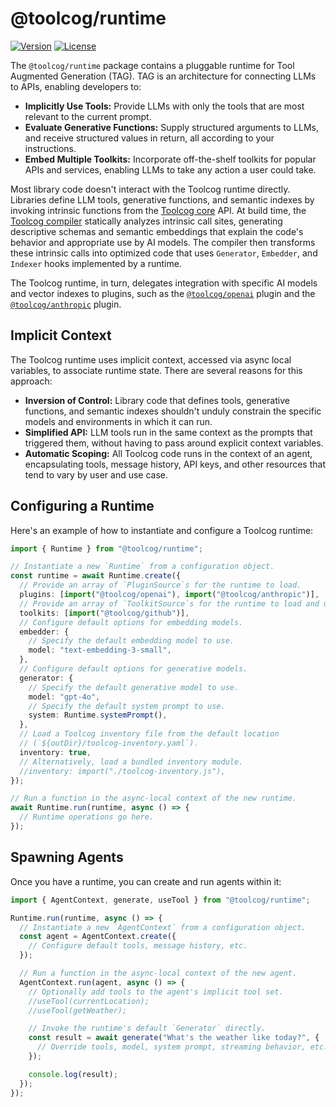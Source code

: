 # @toolcog/runtime

[![Version](https://img.shields.io/npm/v/@toolcog/runtime)](https://www.npmjs.com/package/@toolcog/runtime)
[![License](https://img.shields.io/github/license/toolcog/toolcog)](LICENSE)

The `@toolcog/runtime` package contains a pluggable runtime for Tool Augmented
Generation (TAG). TAG is an architecture for connecting LLMs to APIs,
enabling developers to:

- **Implicitly Use Tools:** Provide LLMs with only the tools that are most
  relevant to the current prompt.
- **Evaluate Generative Functions:** Supply structured arguments to LLMs,
  and receive structured values in return, all according to your instructions.
- **Embed Multiple Toolkits:** Incorporate off-the-shelf toolkits for popular
  APIs and services, enabling LLMs to take any action a user could take.

Most library code doesn't interact with the Toolcog runtime directly.
Libraries define LLM tools, generative functions, and semantic indexes
by invoking intrinsic functions from the [Toolcog core][toolcog-core] API.
At build time, the [Toolcog compiler][toolcog-compiler] statically analyzes
intrinsic call sites, generating descriptive schemas and semantic embeddings
that explain the code's behavior and appropriate use by AI models. The compiler
then transforms these intrinsic calls into optimized code that uses `Generator`,
`Embedder`, and `Indexer` hooks implemented by a runtime.

The Toolcog runtime, in turn, delegates integration with specific AI models
and vector indexes to plugins, such as the [`@toolcog/openai`][toolcog-openai]
plugin and the [`@toolcog/anthropic`][toolcog-anthropic] plugin.

## Implicit Context

The Toolcog runtime uses implicit context, accessed via async local variables,
to associate runtime state. There are several reasons for this approach:

- **Inversion of Control:** Library code that defines tools, generative
  functions, and semantic indexes shouldn't unduly constrain the specific
  models and environments in which it can run.
- **Simplified API:** LLM tools run in the same context as the prompts that
  triggered them, without having to pass around explicit context variables.
- **Automatic Scoping:** All Toolcog code runs in the context of an agent,
  encapsulating tools, message history, API keys, and other resources that
  tend to vary by user and use case.

## Configuring a Runtime

Here's an example of how to instantiate and configure a Toolcog runtime:

```typescript
import { Runtime } from "@toolcog/runtime";

// Instantiate a new `Runtime` from a configuration object.
const runtime = await Runtime.create({
  // Provide an array of `PluginSource`s for the runtime to load.
  plugins: [import("@toolcog/openai"), import("@toolcog/anthropic")],
  // Provide an array of `ToolkitSource`s for the runtime to load and use.
  toolkits: [import("@toolcog/github")],
  // Configure default options for embedding models.
  embedder: {
    // Specify the default embedding model to use.
    model: "text-embedding-3-small",
  },
  // Configure default options for generative models.
  generator: {
    // Specify the default generative model to use.
    model: "gpt-4o",
    // Specify the default system prompt to use.
    system: Runtime.systemPrompt(),
  },
  // Load a Toolcog inventory file from the default location
  // (`${outDir}/toolcog-inventory.yaml`).
  inventory: true,
  // Alternatively, load a bundled inventory module.
  //inventory: import("./toolcog-inventory.js"),
});

// Run a function in the async-local context of the new runtime.
await Runtime.run(runtime, async () => {
  // Runtime operations go here.
});
```

## Spawning Agents

Once you have a runtime, you can create and run agents within it:

```typescript
import { AgentContext, generate, useTool } from "@toolcog/runtime";

Runtime.run(runtime, async () => {
  // Instantiate a new `AgentContext` from a configuration object.
  const agent = AgentContext.create({
    // Configure default tools, message history, etc.
  });

  // Run a function in the async-local context of the new agent.
  AgentContext.run(agent, async () => {
    // Optionally add tools to the agent's implicit tool set.
    //useTool(currentLocation);
    //useTool(getWeather);

    // Invoke the runtime's default `Generator` directly.
    const result = await generate("What's the weather like today?", {
      // Override tools, model, system prompt, streaming behavior, etc.
    });

    console.log(result);
  });
});
```

[toolcog-core]: https://github.com/toolcog/toolcog/tree/main/packages/core#readme
[toolcog-compiler]: https://github.com/toolcog/toolcog/tree/main/packages/compiler#readme
[toolcog-openai]: https://github.com/toolcog/toolcog/tree/main/packages/openai#readme
[toolcog-anthropic]: https://github.com/toolcog/toolcog/tree/main/packages/anthropic#readme

